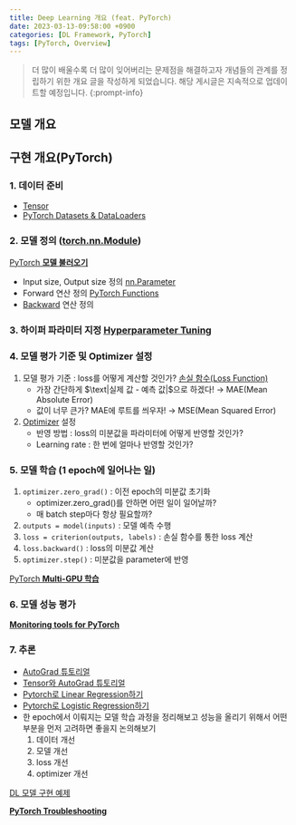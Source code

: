 ```yaml
---
title: Deep Learning 개요 (feat. PyTorch)
date: 2023-03-13-09:58:00 +0900
categories: [DL Framework, PyTorch]
tags: [PyTorch, Overview]
---
```

  
> 더 많이 배울수록 더 많이 잊어버리는 문제점을 해결하고자
> 개념들의 관계를 정립하기 위한 개요 글을 작성하게 되었습니다.
> 해당 게시글은 지속적으로 업데이트할 예정입니다.
{:prompt-info}

## 모델 개요

## 구현 개요(PyTorch)

### 1. 데이터 준비

- [Tensor](https://www.notion.so/Tensor-b626c55dfd82419993d69a0f873c7f7a?pvs=21)
- [PyTorch Datasets & DataLoaders](https://www.notion.so/PyTorch-Datasets-DataLoaders-5b1bb513ae23495ea3bca27d8541e92d?pvs=21)

### 2. 모델 정의 ([torch.nn.Module](https://www.notion.so/torch-nn-Module-fc3f68055ff1435d9c0de1567fc852bb?pvs=21))

[PyTorch **모델 불러오기**](https://www.notion.so/PyTorch-8907c68e40d2445ca3452f1c4f26a00c?pvs=21)

- Input size, Output size 정의 [nn.Parameter](https://www.notion.so/nn-Parameter-53ff052828634ab198c57731649fe73f?pvs=21)
- Forward 연산 정의 [PyTorch Functions](https://www.notion.so/PyTorch-Functions-1547d3e39c754068a174bc68f84fa87b?pvs=21)
- [Backward](https://www.notion.so/Backward-bbfb5deede994f9f832d5ebe72e53955?pvs=21) 연산 정의

### 3. 하이퍼 파라미터 지정 [**Hyperparameter Tuning**](https://www.notion.so/Hyperparameter-Tuning-13b3e8b1be0146c9939fd58f466abb43?pvs=21)

### 4. 모델 평가 기준 및 Optimizer 설정

1. 모델 평가 기준 : loss를 어떻게 계산할 것인가? [손실 함수(Loss Function)](https://www.notion.so/Loss-Function-82e9c926f33a42a8a50ef8febd5c4ab6?pvs=21)
    - 가장 간단하게 $\text|실제 값 - 예측 값|$으로 하겠다! → MAE(Mean Absolute Error)
    - 값이 너무 큰가? MAE에 루트를 씌우자! → MSE(Mean Squared Error)
2. [Optimizer](https://www.notion.so/Optimizer-39716b1340f748e48152500d7c60f67e?pvs=21) 설정
    - 반영 방법 : loss의 미분값을 파라미터에 어떻게 반영할 것인가?
    - Learning rate : 한 번에 얼마나 반영할 것인가?

### 5. 모델 학습 (1 epoch에 일어나는 일)

1. `optimizer.zero_grad()` : 이전 epoch의 미분값 초기화
    - optimizer.zero_grad()를 안하면 어떤 일이 일어날까?
    - 매 batch step마다 항상 필요할까?
2. `outputs = model(inputs)` : 모델 예측 수행
3. `loss = criterion(outputs, labels)` : 손실 함수를 통한 loss 계산
4. `loss.backward()` :  loss의 미분값 계산
5. `optimizer.step()` : 미분값을 parameter에 반영

[PyTorch **Multi-GPU 학습**](https://www.notion.so/PyTorch-Multi-GPU-cddece8aedc84060ab5baceb59821da0?pvs=21) 

### 6. 모델 성능 평가

[**Monitoring tools for PyTorch**](https://www.notion.so/Monitoring-tools-for-PyTorch-f9c8625b26ab4dd0aa4d122d4deaac44?pvs=21)

### 7. 추론

- [AutoGrad 튜토리얼](https://pytorch.org/tutorials/beginner/blitz/autograd_tutorial.html)
- [Tensor와 AutoGrad 튜토리얼](https://pytorch.org/tutorials/beginner/examples_autograd/two_layer_net_autograd.html)
- [Pytorch로 Linear Regression하기](https://towardsdatascience.com/linear-regression-with-pytorch-eb6dedead817)
- [Pytorch로 Logistic Regression하기](https://medium.com/dair-ai/implementing-a-logistic-regression-model-from-scratch-with-pytorch-24ea062cd856)
- 한 epoch에서 이뤄지는 모델 학습 과정을 정리해보고 성능을 올리기 위해서 어떤 부분을 먼저 고려하면 좋을지 논의해보기
    1. 데이터 개선
    2. 모델 개선
    3. loss 개선
    4. optimizer 개선

[DL 모델 구현 예제](https://www.notion.so/DL-9c7cebfa869b40e0a88d48c071604065?pvs=21)

[**PyTorch Troubleshooting**](https://www.notion.so/PyTorch-Troubleshooting-c45a703ff84e453b87c31bba2311a578?pvs=21)